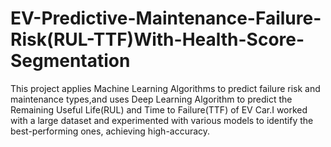 # EV-Predictive-Maintenance-Failure-Risk(RUL-TTF)With-Health-Score-Segmentation
This project applies Machine Learning Algorithms to predict failure risk and maintenance types,and uses Deep Learning Algorithm to predict the Remaining Useful Life(RUL) and Time to Failure(TTF) of EV Car.I worked with a large dataset and experimented with various models to identify the best-performing ones, achieving high-accuracy.
